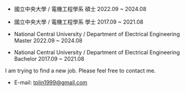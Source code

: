 
- 國立中央大學 / 電機工程學系 碩士 2022.09 ~ 2024.08
- 國立中央大學 / 電機工程學系 學士 2017.09 ~ 2021.08

- National Central University / Department of Electrical Engineering	Master 2022.09 ~ 2024.08
- National Central University / Department of Electrical Engineering	Bachelor 2017.09 ~ 2021.08

I am trying to find a new job.
Please feel free to contact me.
- E-mail: tplin1999@gmail.com
